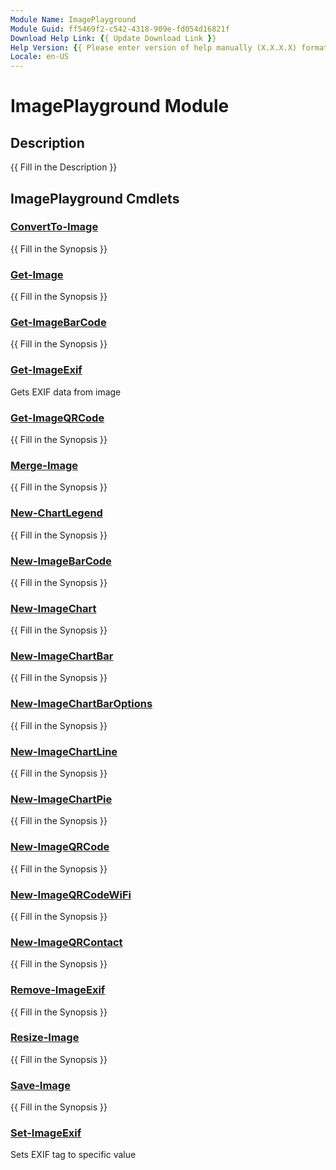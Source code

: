 ```yaml
---
Module Name: ImagePlayground
Module Guid: ff5469f2-c542-4318-909e-fd054d16821f
Download Help Link: {{ Update Download Link }}
Help Version: {{ Please enter version of help manually (X.X.X.X) format }}
Locale: en-US
---
```


# ImagePlayground Module
## Description
{{ Fill in the Description }}

## ImagePlayground Cmdlets
### [ConvertTo-Image](ConvertTo-Image.md)
{{ Fill in the Synopsis }}

### [Get-Image](Get-Image.md)
{{ Fill in the Synopsis }}

### [Get-ImageBarCode](Get-ImageBarCode.md)
{{ Fill in the Synopsis }}

### [Get-ImageExif](Get-ImageExif.md)
Gets EXIF data from image

### [Get-ImageQRCode](Get-ImageQRCode.md)
{{ Fill in the Synopsis }}

### [Merge-Image](Merge-Image.md)
{{ Fill in the Synopsis }}

### [New-ChartLegend](New-ChartLegend.md)
{{ Fill in the Synopsis }}

### [New-ImageBarCode](New-ImageBarCode.md)
{{ Fill in the Synopsis }}

### [New-ImageChart](New-ImageChart.md)
{{ Fill in the Synopsis }}

### [New-ImageChartBar](New-ImageChartBar.md)
{{ Fill in the Synopsis }}

### [New-ImageChartBarOptions](New-ImageChartBarOptions.md)
{{ Fill in the Synopsis }}

### [New-ImageChartLine](New-ImageChartLine.md)
{{ Fill in the Synopsis }}

### [New-ImageChartPie](New-ImageChartPie.md)
{{ Fill in the Synopsis }}

### [New-ImageQRCode](New-ImageQRCode.md)
{{ Fill in the Synopsis }}

### [New-ImageQRCodeWiFi](New-ImageQRCodeWiFi.md)
{{ Fill in the Synopsis }}

### [New-ImageQRContact](New-ImageQRContact.md)
{{ Fill in the Synopsis }}

### [Remove-ImageExif](Remove-ImageExif.md)
{{ Fill in the Synopsis }}

### [Resize-Image](Resize-Image.md)
{{ Fill in the Synopsis }}

### [Save-Image](Save-Image.md)
{{ Fill in the Synopsis }}

### [Set-ImageExif](Set-ImageExif.md)
Sets EXIF tag to specific value


